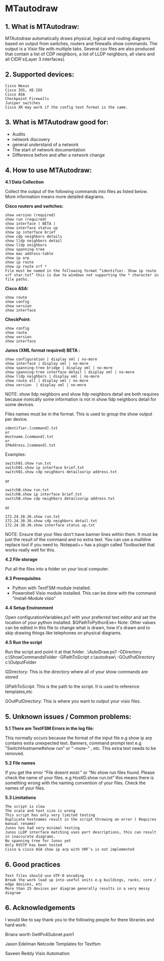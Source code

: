 
# MTautodraw

## **1. What is MTAutodraw:**

MTAutodraw automatically draws physical, logical and routing diagrams based on output from switches, routers and firewalls show commands. The output is a Visio file with multiple tabs. Several csv files are also produced that contain a list of CDP neighbors, a list of LLDP neighbors, all vlans and all CIDR's(Layer 3 interfaces).

## **2. Supported devices:**

    Cisco Nexus
    Cisco IOS, XE-IOS
    Cisco ASA
    Checkpoint Firewalls
    Juniper switches
    Cisco XR may work if the config text format is the same. 

## **3. What is MTAutodraw good for:**

- Audits
- network discovery
- general understand of a network 
- The start of network documentation
- Difference before and after a network change

## **4. How to use MTAutodraw:**

**4.1 Data Collection**

Collect the output of the following commands into files as listed below. More information means more detailed diagrams. 

**Cisco routers and switches:**

    show version (required)
    show run (required)
    show interface ( BETA )
    show interface status up
    show ip interface brief
    show cdp neighbors details
    show lldp neighbors detail
    show lldp neighbors
    show spanning-tree
    show mac address-table
    show ip arp
    show ip route
    show ip route vrf *
    File must be named in the following format “identifier. Show ip route vrf star.txt” this is due to windows not supporting the * character in file paths. 
    
**Cisco ASA:**

    show route
    show config
    show version
    show interface

**CheckPoint:**

    show config
    show route
    show version
    show interface

**Junos (XML format required) BETA :**

    show configuration | display xml | no-more
    show interface | display xml | no-more
    show spanning-tree bridge | display xml | no-more
    show spanning-tree interface detail | display xml | no-more
    show lldp neighbors | display xml | no-more
    show route all | display xml | no-more
    show version  | display xml | no-more


NOTE: show lldp neighbors and show lldp neighbors detail are both requires because ironically some information is not in show lldp neighbors detail for some devices. 


Files names must be in the format. This is used to group the show output per device. 

    identifier.[command].txt
    or
    Hostname.[command].txt
    or
    IPAddress.[command].txt

Examples:

    switch01.show run.txt
    switch01.show ip interface brief.txt
    switch01.show cdp neighbors detailsorip address.txt

or

    switchB.show run.txt
    switchB.show ip interface brief.txt
    switchB.show cdp neighbors detailsorip address.txt

or

    172.24.30.36.show run.txt
    172.24.30.36.show cdp neighbors detail.txt
    172.24.30.36.show interface status up.txt

NOTE: Ensure that your files don't have banner lines within them. It must be just the result of the command and no extra text. You can use a multiline replace tool if you need to. Notepad++ has a plugin called Toolbucket that works really well for this. 


**4.2 File storage**

Put all the files into a folder on your local computer.  

**4.3 Prerequisites**

- Python with TextFSM module installed. 
- Powershell Visio module installed. This can be done with the command "Install-Module visio"


**4.4 Setup Environment** 

Open configurationVariables.ps1 with your preferred text editor and set the location of your python installed. $GPathToPythonExe=
Note: Other values can be edited in this file to change what is drawn, how it's drawn and to skip drawing things like telephones on physical diagrams. 


**4.5 Run the script**

Run the script and point it at that folder.
.\AutoDraw.ps1 -GDirectory c:\ShowCommandsFolder -GPathToScript c:\autodraw\ -GOutPutDirectory c:\OutputFolder

GDirectory: This is the directory where all of your show commands are stored

GPathToScript: This is the path to the script. It is used to reference templates,etc

GOutPutDirectory: This is where you want to output your visio files.


## **5. Unknown issues / Common problems:**

**5.1	There are TextFSM Errors in the log file:**

This normally occurs because the format of the input file e.g show ip arp contains extra unexpected text. 
Banners, command prompt text e.g "SwitchHostname#show run" or "-more-" , etc.
This extra text needs to be removed. 

**5.2	File names**

If you get the error “File doesnt exist:” or “No show run files found. Please check the name of your files. e.g HostID.show run.txt” this means there is something wrong with the naming convention of your files. Check the names of your files. 

**5.3 Limitations**

    The script is slow
    The scale and text size is wrong
    This script has only very limited testing
    Duplicate hostnames result in the script throwing an error ( Requires manual rename)
    Junos has had very minimal testing
    Junos LLDP interface matching uses port descriptions, this can result in inaccurate diagrams.
    No spanning tree for Junos yet
    Only RVSTP has been tested
    Cisco & cisco ASA show ip arp with VRF’s is not implemented
    

## **6. Good practices**

    Text files should use UTF-8 encoding
    Break the work load up into useful units e.g buildings, racks, core / edge devices, etc
    More than 25 devices per diagram generally results in a very messy diagram


## **6. Acknowledgements**
I would like to say thank you to the following people for there libraries and hard work:

Brians worth GetIPv4Subnet.psm1

Jason Edelman Netcode Templates for Textfsm  

Saveen Reddy Visio Automation 
